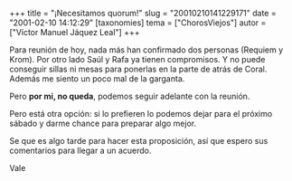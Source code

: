 +++
title = "¡Necesitamos quorum!"
slug = "20010210141229171"
date = "2001-02-10 14:12:29"
[taxonomies]
tema = ["ChorosViejos"]
autor = ["Víctor Manuel Jáquez Leal"]
+++

Para reunión de hoy, nada más han confirmado dos personas (Requiem y
Krom). Por otro lado Saúl y Rafa ya tienen compromisos. Y no puede
conseguir sillas ni mesas para ponerlas en la parte de atrás de Coral.
Además me siento un poco mal de la garganta.

Pero **por mi, no queda**, podemos seguir adelante con la reunión.

Pero está otra opción: si lo prefieren lo podemos dejar para el próximo
sábado y darme chance para preparar algo mejor.

Se que es algo tarde para hacer esta proposición, así que espero sus
comentarios para llegar a un acuerdo.

Vale

